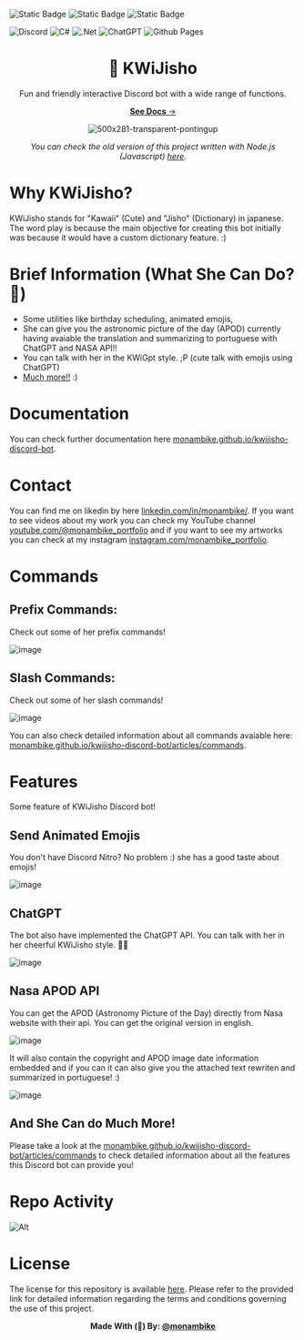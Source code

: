 <img alt="Static Badge" src="https://img.shields.io/badge/MONAMBIKE-%236c00fa?style=for-the-badge&label=MADE%20BY&labelColor=%23050505"> <img alt="Static Badge" src="https://img.shields.io/badge/CC--BY--4.0%20license-%236c00fa?style=for-the-badge&label=LICENSE&labelColor=%23050505"> <img alt="Static Badge" src="https://img.shields.io/badge/SPARKEDHOST-%23FFEC20?style=for-the-badge&label=HOSTED%20IN&labelColor=%23050505">

![Discord](https://img.shields.io/badge/Discord-%235865F2.svg?style=for-the-badge&logo=discord&logoColor=white)
![C#](https://img.shields.io/badge/c%23-%23239120.svg?style=for-the-badge&logo=csharp&logoColor=white)
![.Net](https://img.shields.io/badge/.NET-5C2D91?style=for-the-badge&logo=.net&logoColor=white)
![ChatGPT](https://img.shields.io/badge/chatGPT-74aa9c?style=for-the-badge&logo=openai&logoColor=white)
![Github Pages](https://img.shields.io/badge/github%20pages-121013?style=for-the-badge&logo=github&logoColor=white)

<div align="center">
  
# 💛 KWiJisho

Fun and friendly interactive Discord bot with a wide range of functions.

[**See Docs** →][docs]

![500x281-transparent-pontingup](https://github.com/monambike/kwijisho-discord-bot/assets/35270174/9daa0256-5e72-4e37-94bc-0ba800327368)

*You can check the old version of this project written with Node.js (Javascript) [here](https://github.com/monambike/kwijisho-discord-bot-legacy).*

</div>

# Why KWiJisho?

KWiJisho stands for "Kawaii" (Cute) and "Jisho" (Dictionary) in japanese. The word play is because the main objective for creating this bot initially was because it would have a custom dictionary feature. :)

# Brief Information (What She Can Do? 🧐)

- Some utilities like birthday scheduling, animated emojis, 
- She can give you the astronomic picture of the day (APOD) currently having avaiable the translation and summarizing to portuguese with ChatGPT and NASA API!!
- You can talk with her in the KWiGpt style. ;P (cute talk with emojis using ChatGPT)
- [Much more!!][docs-commands] :)

# Documentation

You can check further documentation here [monambike.github.io/kwijisho-discord-bot][docs].

# Contact

You can find me on likedin by here [linkedin.com/in/monambike/](https://www.linkedin.com/in/monambike/). If you want to see videos about my work you can check my YouTube channel [youtube.com/@monambike_portfolio](https://www.youtube.com/@monambike_portfolio) and if you want to see my artworks you can check at my instagram [instagram.com/monambike_portfolio](https://www.instagram.com/monambike_portfolio).

# Commands

## Prefix Commands:

Check out some of her prefix commands!

![image](https://github.com/monambike/kwijisho-discord-bot/assets/35270174/3567ee42-ff11-4181-b977-31ec7f447be7)

## Slash Commands:

Check out some of her slash commands!

![image](https://github.com/monambike/kwijisho-discord-bot/assets/35270174/207d27bf-6222-4c94-93c1-2388b68ab3da)

You can also check detailed information about all commands avaiable here: [monambike.github.io/kwijisho-discord-bot/articles/commands][docs-commands].

# Features

Some feature of KWiJisho Discord bot!

## Send Animated Emojis

You don't have Discord Nitro? No problem :) she has a good taste about emojis!

![image](https://github.com/monambike/kwijisho-discord-bot/assets/35270174/cd3f103a-bd84-4f95-94ca-b91a51cd9622)

## ChatGPT

The bot also have implemented the ChatGPT API. You can talk with her in her cheerful KWiJisho style. 💫🌟

![image](https://github.com/monambike/kwijisho-discord-bot/assets/35270174/17763ad7-4a20-4055-8c89-2f935eec023b)

## Nasa APOD API

You can get the APOD (Astronomy Picture of the Day) directly from Nasa website with their api. You can get the original version in english.

![image](https://github.com/monambike/kwijisho-discord-bot/assets/35270174/b6ef90ef-edd2-4f21-bbb4-760bf3bde5f7)

It will also contain the copyright and APOD image date information embedded and if you can it can also  give you the attached text rewriten and summarized in portuguese! :)

![image](https://github.com/monambike/kwijisho-discord-bot/assets/35270174/06b68707-8c8c-4c31-8ef5-ab6aefc8b050)

## And She Can do Much More!

Please take a look at the [monambike.github.io/kwijisho-discord-bot/articles/commands][docs-commands] to check detailed information about all the features this Discord bot can provide you!

# Repo Activity

![Alt](https://repobeats.axiom.co/api/embed/2bfceebe2521125d710f60fd5a322890e0bb395e.svg "Repobeats analytics image")

# License

The license for this repository is available [here](LICENSE). Please refer to the provided link for detailed information regarding the terms and conditions governing the use of this project.

<div align="center">
  
**Made With (💜) By: [@monambike](https://github.com/monambike)**

</div>

[docs]: https://monambike.github.io/kwijisho-discord-bot/
[docs-commands]: https://monambike.github.io/kwijisho-discord-bot/articles/commands/apod.html
